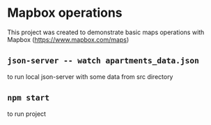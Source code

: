 # Mapbox operations

This project was created to demonstrate basic maps operations with Mapbox (https://www.mapbox.com/maps)

## `json-server -- watch apartments_data.json`

to run local json-server with some data from src directory

## `npm start`

to run project
